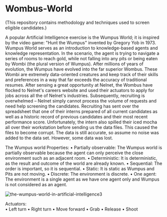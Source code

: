 # Wombus-World
(This repository contains methodology and techniques used to screen eligible candidates.)

  A popular Artificial Intelligence exercise is the Wumpus World; it is inspired by the video game: "Hunt the Wumpus" invented by Gregory Yob in 1973. Wumpus World serves as an introduction to knowledge-based agents and knowledge representation. In the scenario, the agent is trying to navigate a series of rooms to reach gold, while not falling into any pits or being eaten by Wombi (the plural version of Wumpus).
  After millions of years of evolution, the Wumpus have evolved into the far superior Wombus. These Wombi are extremely data-oriented creatures and keep track of their skills and preferences in a way that far exceeds the accuracy of traditional resumes. After sensing a great opportunity at Nelnet, the Wombus have flocked to Nelnet's careers website and used their actuators to apply for jobs across all the of Nelnet's industries. Subsequently, recruiting is overwhelmed – Nelnet simply cannot process the volume of requests and need help screening the candidates. Recruiting has sent over the spreadsheet that one of their interns prepared of all current candidates as well as a historic record of previous candidates and their most recent performance score.
  Unfortunately, the intern also spilled their iced mocha all over their workstation before sending us the data files. This caused the files to become corrupt. The data is still accurate, so assume no noise was added to the data set. However, some data was lost.
  
 The Wumpus world Properties:
• Partially observable: The Wumpus world is partially observable because the agent can only perceive the close environment such as an adjacent room.
• Deterministic: It is deterministic, as the result and outcome of the world are already known.
• Sequential: The order is important, so it is sequential.
• Static: It is static as Wumpus and Pits are not moving.
• Discrete: The environment is discrete.
• One agent: The environment is a single agent as we have one agent only and Wumpus is not considered as an agent.
 
![the-wumpus-world-in-artificial-intelligence3](https://user-images.githubusercontent.com/110564772/208266581-17504a6b-287a-4222-a3a0-2a6f48b6336c.png)

Actuators:                                                                                      
• Left turn
• Right turn
• Move forward
• Grab
• Release
• Shoot
  
